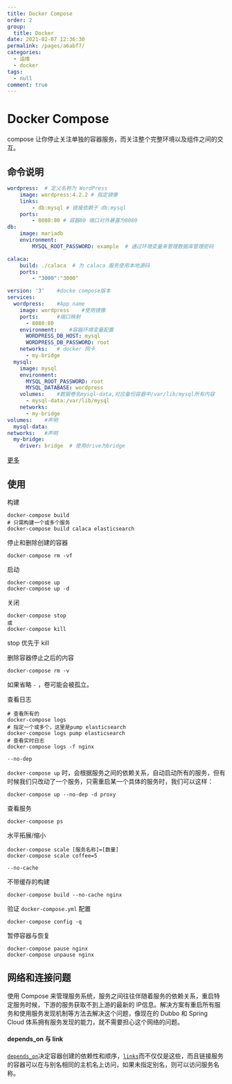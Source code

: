 ```yaml
---
title: Docker Compose
order: 2
group: 
  title: Docker
date: 2021-02-07 12:36:30
permalink: /pages/a6abf7/
categories: 
  - 运维
  - docker
tags: 
  - null
comment: true
---
```


# Docker Compose

compose 让你停止关注单独的容器服务，而关注整个完整环境以及组件之间的交互。

## 命令说明

```yaml
wordpress:  # 定义名称为 WordPress
	image: wordpress:4.2.2 # 指定镜像
	links: 
		- db:mysql # 链接依赖于 db:mysql
	ports:
		- 8080:80 # 容器80 端口对外暴露为8080
db:
	image: mariadb
	environment:
		MYSQL_ROOT_PASSWORD: example  # 通过环境变量来管理数据库管理密码
```

```yaml
calaca:
	build: ./calaca  # 为 calaca 服务使用本地源码
	ports: 
		- "3000":"3000"
```

```yaml
version: '3'    #docke compose版本
services:
  wordpress:    #App name
    image: wordpress    #使用镜像
    ports:      #端口映射
      - 8080:80
    environment:    #容器环境变量配置
      WORDPRESS_DB_HOST: mysql
      WORDPRESS_DB_PASSWORD: root
    networks:   # docker 网卡
      - my-bridge
  mysql:
    image: mysql
    environment:
      MYSQL_ROOT_PASSWORD: root
      MYSQL_DATABASE: wordpress
    volumes:    #数据卷名mysql-data,对应备份容器中/var/lib/mysql所有内容
      - mysql-data:/var/lib/mysql
    networks:
      - my-bridge
volumes:    #声明
  mysql-data:
networks:   #声明
  my-bridge:
    driver: bridge  # 使用drive为bridge
```

[更多](https://yeasy.gitbooks.io/docker_practice/compose/compose_file.html)

## 使用

构建

```
docker-compose build
# 只需构建一个或多个服务
docker-compose build calaca elasticsearch
```

停止和删除创建的容器

```
docker-compose rm -vf
```

启动

```
docker-compose up
docker-compose up -d
```

关闭

```
docker-compose stop
或
docker-compose kill
```

stop 优先于 kill

删除容器停止之后的内容

```
docker-compose rm -v
```

如果省略 `-` ，卷可能会被孤立。

查看日志

```
# 查看所有的
docker-compose logs
# 指定一个或多个，这里是pump elasticsearch
docker-compose logs pump elasticsearch
# 查看实时日志
docker-compose logs -f nginx
```

`--no-dep` 

`docker-compose up` 时，会根据服务之间的依赖关系，自动启动所有的服务，但有时候我们只改动了一个服务，只需重启某一个具体的服务时，我们可以这样：

```shell
docker-compose up --no-dep -d proxy
```

查看服务

```
docker-compoose ps
```

水平拓展/缩小

```
docker-compose scale [服务名称]=[数量]
docker-compose scale coffee=5
```

`--no-cache`

不带缓存的构建

```
docker-compose build --no-cache nginx
```

验证 `docker-compose.yml` 配置

```
docker-compose config -q
```

暂停容器与恢复

```
docker-compose pause nginx
docker-compose unpause nginx
```

## 网络和连接问题

使用 Compose 来管理服务系统，服务之间往往伴随着服务的依赖关系，重启特定服务时候，下游的服务获取不到上游的最新的 IP信息。解决方案有重启所有服务和使用服务发现机制等方法去解决这个问题，像现在的 Dubbo 和 Spring Cloud 体系拥有服务发现的能力，就不需要担心这个网络的问题。

#### depends_on 与 link

[`depends_on`](https://docs.docker.com/compose/compose-file/#depends-on)决定容器创建的依赖性和顺序，[`links`](https://docs.docker.com/compose/compose-file/#links)而不仅仅是这些，而且链接服务的容器可以在与别名相同的主机名上访问，如果未指定别名，则可以访问服务名称。

